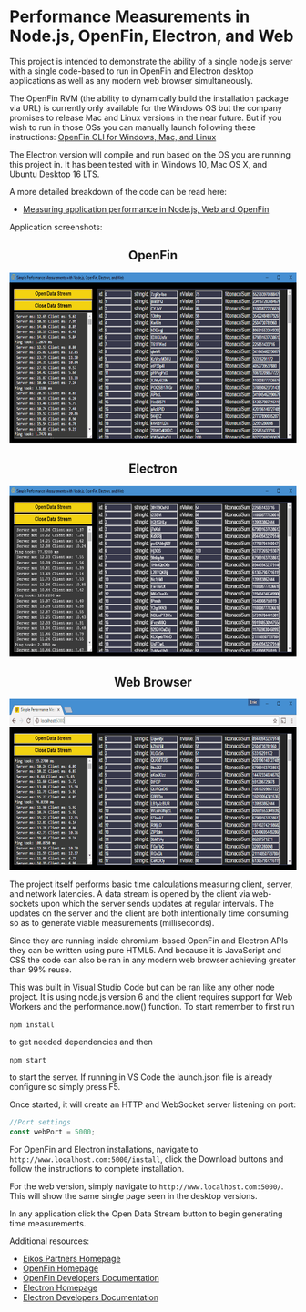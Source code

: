 ﻿# Performance Measurements in Node.js, OpenFin, Electron, and Web
This project is intended to demonstrate the ability of a single node.js server with a single code-based to run in OpenFin and Electron desktop applications as well as any modern web browser simultaneously.

The OpenFin RVM (the ability to dynamically build the installation package via URL) is currently only available for the Windows OS but the company promises to release Mac and Linux versions in the near future.  But if you wish to run in those OSs you can manually launch following these instructions: <a target="_blank" href="https://github.com/openfin/openfin-cli">OpenFin CLI for Windows, Mac, and Linux</a>

The Electron version will compile and run based on the OS you are running this project in.  It has been tested with in Windows 10, Mac OS X, and Ubuntu Desktop 16 LTS.

A more detailed breakdown of the code can be read here:

* <a href="http://www.eikospartners.com/blog/measuring-application-performance-nodejs-web-openfin" target="_blank">Measuring application performance in Node.js, Web and OpenFin</a>

Application screenshots:

<div style="text-align: center;">
    <h2>OpenFin</h2>
    <a href="public/images/OpenFinScreeny.gif" target="_blank">
        <img src="public/images/OpenFinScreeny.gif" alt="OpenFin Screen Shot" height="300" >
    </a>
    <h2>Electron</h2>
    <a href="public/images/ElectronScreeny.gif" target="_blank">
        <img src="public/images/ElectronScreeny.gif" alt="Electron Screen Shot" height="300" >
    </a>
    <h2>Web Browser</h2>
    <a href="public/images/WebScreeny.gif" target="_blank">
        <img src="public/images/WebScreeny.gif" alt="OpenFin Screen Shot" height="300" >
    </a>    
</div>

The project itself performs basic time calculations measuring client, server, and network latencies.  A data stream is opened by the client via web-sockets upon which the server sends updates at regular intervals.  The updates on the server and the client are both intentionally time consuming so as to generate viable measurements (milliseconds). 

Since they are running inside chromium-based OpenFin and Electron APIs they can be written using pure HTML5.  And because it is JavaScript and CSS the code can also be ran in any modern web browser achieving greater than 99% reuse.

This was built in Visual Studio Code but can be ran like any other node project.  It is using node.js version 6 and the client requires support for Web Workers and the performance.now() function.  To start remember to first run 

`npm install` 

to get needed dependencies and then 

`npm start`

to start the server.  If running in VS Code the launch.json file is already configure so simply press F5.

Once started, it will create an HTTP and WebSocket server listening on port:

```javascript
//Port settings
const webPort = 5000;
```

For OpenFin and Electron installations, navigate to `http://www.localhost.com:5000/install`, click the Download buttons and follow the instructions to complete installation.

For the web version, simply navigate to `http://www.localhost.com:5000/`.  This will show the same single page seen in the desktop versions.

In any application click the Open Data Stream button to begin generating time measurements.

Additional resources:

* <a href="https://www.eikospartners.com/" target="_blank">Eikos Partners Homepage</a>
* <a href="https://openfin.co/" target="_blank">OpenFin Homepage</a>
* <a href="https://openfin.co/developers/documentation-2/" target="_blank">OpenFin Developers Documentation</a>
* <a href="http://electron.atom.io/" target="_blank">Electron Homepage</a>
* <a href="http://electron.atom.io/docs/" target="_blank">Electron Developers Documentation</a>
